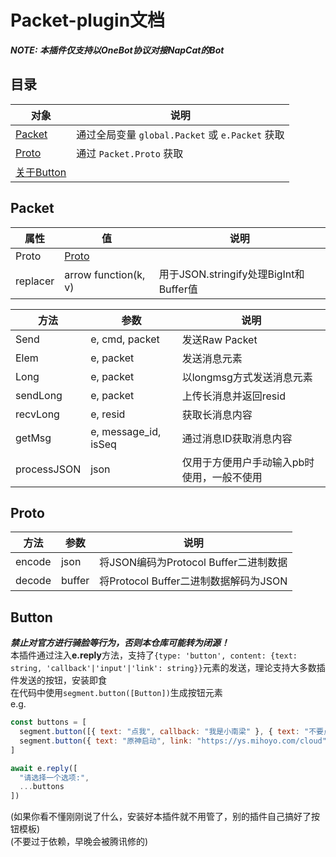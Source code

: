 # Packet-plugin文档  
  
***NOTE: 本插件仅支持以OneBot协议对接NapCat的Bot***  
  
## 目录  
| 对象 | 说明 |  
| - | - |  
| [Packet](#Packet) | 通过全局变量 `global.Packet` 或 `e.Packet` 获取 |  
| [Proto](#Proto) | 通过 `Packet.Proto` 获取 |  
| [关于Button](#Button) |  |  
  
## Packet  
| 属性 | 值 | 说明 |  
| - | - | - |  
| Proto | [Proto](#Proto) | |  
| replacer | arrow function(k, v) | 用于JSON.stringify处理BigInt和Buffer值 |  
  
| 方法 | 参数 | 说明 |  
| - | - | - |  
| Send | e, cmd, packet | 发送Raw Packet |  
| Elem | e, packet | 发送消息元素 |  
| Long | e, packet | 以longmsg方式发送消息元素 |  
| sendLong | e, packet | 上传长消息并返回resid |  
| recvLong | e, resid | 获取长消息内容 |  
| getMsg | e, message_id, isSeq | 通过消息ID获取消息内容 |  
| processJSON | json | 仅用于方便用户手动输入pb时使用，一般不使用 |  
  
## Proto  
| 方法 | 参数 | 说明 |  
| - | - | - |  
| encode | json | 将JSON编码为Protocol Buffer二进制数据 |  
| decode | buffer | 将Protocol Buffer二进制数据解码为JSON |  

## Button
***禁止对官方进行骑脸等行为，否则本仓库可能转为闭源！***  
本插件通过注入**e.reply**方法，支持了`{type: 'button', content: {text: string, 'callback'|'input'|'link': string}}`元素的发送，理论支持大多数插件发送的按钮，安装即食  
在代码中使用`segment.button([Button])`生成按钮元素  
e.g.  
```javascript
const buttons = [  
  segment.button([{ text: "点我", callback: "我是小南梁" }, { text: "不要点我", callback: "我是笨蛋" }]),
  segment.button({ text: "原神启动", link: "https://ys.mihoyo.com/cloud" }),
]

await e.reply([
  "请选择一个选项:",
  ...buttons
])
```
(如果你看不懂刚刚说了什么，安装好本插件就不用管了，别的插件自己搞好了按钮模板)  
(不要过于依赖，早晚会被腾讯修的)